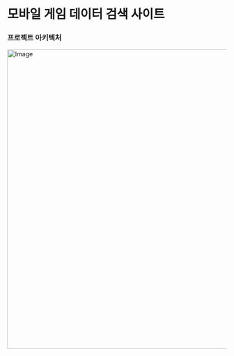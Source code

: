 # 모바일 게임 데이터 검색 사이트


### 프로젝트 아키텍처
<img width="1252" height="689" alt="Image" src="https://github.com/user-attachments/assets/fb0a84ac-e305-4cdc-a679-aa1b94fa81a7" />
